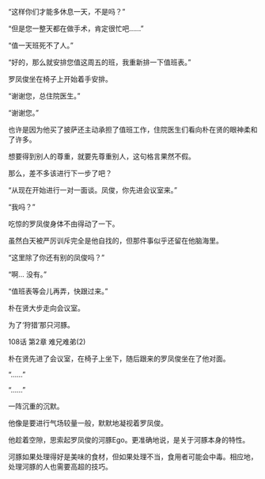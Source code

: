 “这样你们才能多休息一天，不是吗？”

“但是您一整天都在做手术，肯定很忙吧……”

“值一天班死不了人。”

“好的，那么就安排您值这周五的班，我重新排一下值班表。”

罗凤俊坐在椅子上开始着手安排。

“谢谢您，总住院医生。”

“谢谢您。”

也许是因为他买了披萨还主动承担了值班工作，住院医生们看向朴在贤的眼神柔和了许多。

想要得到别人的尊重，就要先尊重别人，这句格言果然不假。

那么，差不多该进行下一步了吧？

“从现在开始进行一对一面谈。凤俊，你先进会议室来。”

“我吗？”

吃惊的罗凤俊身体不由得动了一下。

虽然白天被严厉训斥完全是他自找的，但那件事似乎还留在他脑海里。

“这里除了你还有别的凤俊吗？”

“啊… 没有。”

“值班表等会儿再弄，快跟过来。”

朴在贤大步走向会议室。

为了‘狩猎’那只河豚。

108话 第2章 难兄难弟(2)

朴在贤先进了会议室，在椅子上坐下，随后跟来的罗凤俊坐在了他对面。

“……”

“……”

一阵沉重的沉默。

他像是要进行气场较量一般，默默地凝视着罗凤俊。

他趁着空隙，思索起罗凤俊的河豚Ego。更准确地说，是关于河豚本身的特性。

河豚如果处理得好是美味的食材，但如果处理不当，食用者可能会中毒。相应地，处理河豚的人也需要高超的技巧。